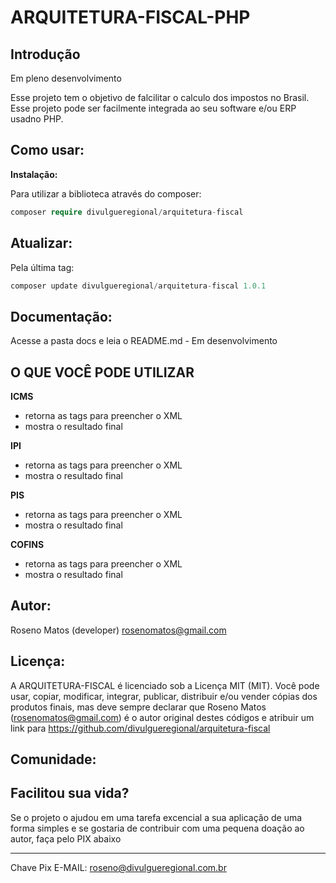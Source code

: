# ARQUITETURA-FISCAL-PHP

## Introdução

Em pleno desenvolvimento<br>

Esse projeto tem o objetivo de falcilitar o calculo dos impostos no Brasil. Esse projeto pode ser facilmente integrada ao seu software e/ou ERP usadno PHP.

## Como usar:

<b>Instalação: </b>

Para utilizar a biblioteca através do composer:

```php
composer require divulgueregional/arquitetura-fiscal
```

## Atualizar:

Pela última tag: </b>

```php
composer update divulgueregional/arquitetura-fiscal 1.0.1
```

## Documentação:

Acesse a pasta docs e leia o README.md - Em desenvolvimento

## O QUE VOCÊ PODE UTILIZAR

<b>ICMS</b><br>

- retorna as tags para preencher o XML
- mostra o resultado final

<b>IPI</b><br>

- retorna as tags para preencher o XML
- mostra o resultado final

<b>PIS</b><br>

- retorna as tags para preencher o XML
- mostra o resultado final

<b>COFINS</b><br>

- retorna as tags para preencher o XML
- mostra o resultado final

## Autor:

Roseno Matos (developer) rosenomatos@gmail.com<br>

## Licença:

A ARQUITETURA-FISCAL é licenciado sob a Licença MIT (MIT). Você pode usar, copiar, modificar, integrar, publicar, distribuir e/ou vender cópias dos produtos finais, mas deve sempre declarar que Roseno Matos (rosenomatos@gmail.com) é o autor original destes códigos e atribuir um link para https://github.com/divulgueregional/arquitetura-fiscal

## Comunidade:

## Facilitou sua vida?

Se o projeto o ajudou em uma tarefa excencial a sua aplicação de uma forma simples e se gostaria de contribuir com uma pequena doação ao autor, faça pelo PIX abaixo<br><hr>

Chave Pix E-MAIL: roseno@divulgueregional.com.br
